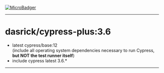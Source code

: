 [![MicroBadger][microbadger-image]][microbadger-url]
***

# dasrick/cypress-plus:3.6

* latest cypress/base:12 <br>(include all operating system dependencies necessary to run Cypress, **but NOT the test runner itself**)
* include cypress latest 3.6.*

***

[microbadger-image]: https://images.microbadger.com/badges/image/dasrick/cypress-plus:3.6.svg
[microbadger-url]: https://microbadger.com/images/dasrick/cypress-plus:3.6
